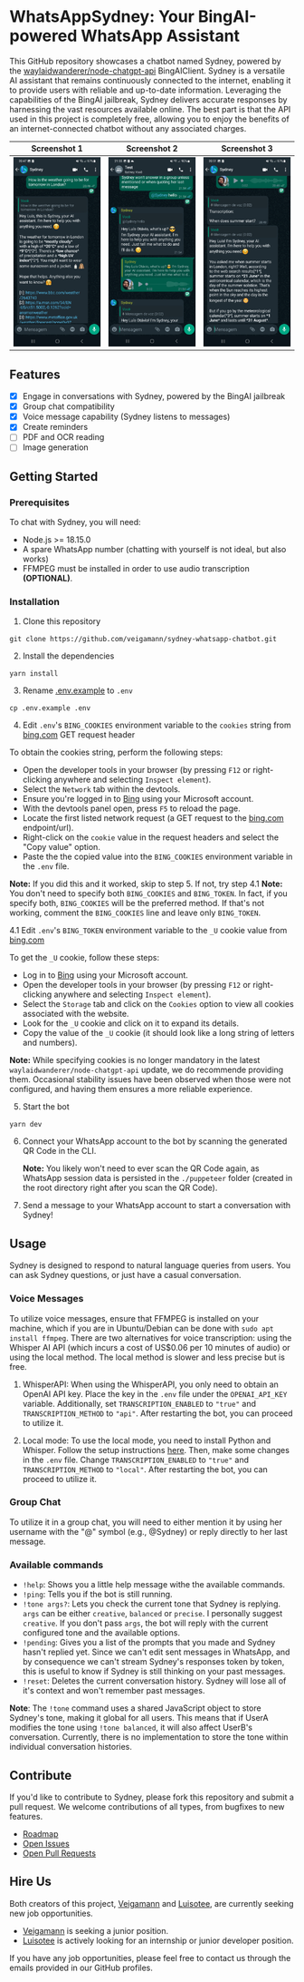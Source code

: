 # WhatsAppSydney: Your BingAI-powered WhatsApp Assistant

This GitHub repository showcases a chatbot named Sydney, powered by the [waylaidwanderer/node-chatgpt-api](https://github.com/waylaidwanderer/node-chatgpt-api) BingAIClient. Sydney is a versatile AI assistant that remains continuously connected to the internet, enabling it to provide users with reliable and up-to-date information. Leveraging the capabilities of the BingAI jailbreak, Sydney delivers accurate responses by harnessing the vast resources available online. The best part is that the API used in this project is completely free, allowing you to enjoy the benefits of an internet-connected chatbot without any associated charges.

|                          Screenshot 1                           |                          Screenshot 2                           |                          Screenshot 3                           |
| :-------------------------------------------------------------: | :-------------------------------------------------------------: | :-------------------------------------------------------------: |
| ![Screenshot 1](/demos/Screenshot_20230604_204741_WhatsApp.jpg) | ![Screenshot 2](/demos/Screenshot_20230604_215518_WhatsApp.jpg) | ![Screenshot 3](/demos/Screenshot_20230604_205104_WhatsApp.jpg) |

## Features

- [x] Engage in conversations with Sydney, powered by the BingAI jailbreak
- [x] Group chat compatibility
- [x] Voice message capability (Sydney listens to messages)
- [x] Create reminders
- [ ] PDF and OCR reading
- [ ] Image generation

## Getting Started

### Prerequisites

To chat with Sydney, you will need:

- Node.js >= 18.15.0
- A spare WhatsApp number (chatting with yourself is not ideal, but also works)
- FFMPEG must be installed in order to use audio transcription **(OPTIONAL)**.

### Installation

1. Clone this repository

```
git clone https://github.com/veigamann/sydney-whatsapp-chatbot.git
```

2. Install the dependencies

```
yarn install
```

3. Rename [.env.example](../master/.env.example) to `.env`

```
cp .env.example .env
```

4. Edit `.env`'s `BING_COOKIES` environment variable to the `cookies` string from [bing.com](https://bing.com) GET request header

To obtain the cookies string, perform the following steps:

- Open the developer tools in your browser (by pressing `F12` or right-clicking anywhere and selecting `Inspect element`).
- Select the `Network` tab within the devtools.
- Ensure you're logged in to [Bing](https://bing.com) using your Microsoft account.
- With the devtools panel open, press `F5` to reload the page.
- Locate the first listed network request (a GET request to the [bing.com](https://bing.com) endpoint/url).
- Right-click on the `cookie` value in the request headers and select the "Copy value" option.
- Paste the the copied value into the `BING_COOKIES` environment variable in the `.env` file.

**Note:** If you did this and it worked, skip to step 5. If not, try step 4.1
**Note:** You don't need to specify both `BING_COOKIES` and `BING_TOKEN`. In fact, if you specify both, `BING_COOKIES` will be the preferred method. If that's not working, comment the `BING_COOKIES` line and leave only `BING_TOKEN`.

4.1 Edit `.env`'s `BING_TOKEN` environment variable to the `_U` cookie value from [bing.com](https://bing.com)

To get the `_U` cookie, follow these steps:

- Log in to [Bing](https://bing.com) using your Microsoft account.
- Open the developer tools in your browser (by pressing `F12` or right-clicking anywhere and selecting `Inspect element`).
- Select the `Storage` tab and click on the `Cookies` option to view all cookies associated with the website.
- Look for the `_U` cookie and click on it to expand its details.
- Copy the value of the `_U` cookie (it should look like a long string of letters and numbers).

**Note:** While specifying cookies is no longer mandatory in the latest `waylaidwanderer/node-chatgpt-api` update, we do recommende providing them. Occasional stability issues have been observed when those were not configured, and having them ensures a more reliable experience.

5. Start the bot

```
yarn dev
```

6. Connect your WhatsApp account to the bot by scanning the generated QR Code in the CLI.

   **Note:** You likely won't need to ever scan the QR Code again, as WhatsApp session data is persisted in the `./puppeteer` folder (created in the root directory right after you scan the QR Code).

7. Send a message to your WhatsApp account to start a conversation with Sydney!

## Usage

Sydney is designed to respond to natural language queries from users. You can ask Sydney questions, or just have a casual conversation.

### Voice Messages

To utilize voice messages, ensure that FFMPEG is installed on your machine, which if you are in Ubuntu/Debian can be done with `sudo apt install ffmpeg`. There are two alternatives for voice transcription: using the Whisper AI API (which incurs a cost of US$0.06 per 10 minutes of audio) or using the local method. The local method is slower and less precise but is free.

1. WhisperAPI: When using the WhisperAPI, you only need to obtain an OpenAI API key. Place the key in the `.env` file under the `OPENAI_API_KEY` variable. Additionally, set `TRANSCRIPTION_ENABLED` to `"true"` and `TRANSCRIPTION_METHOD` to `"api"`. After restarting the bot, you can proceed to utilize it.

2. Local mode: To use the local mode, you need to install Python and Whisper. Follow the setup instructions [here](https://github.com/openai/whisper#setup). Then, make some changes in the `.env` file. Change `TRANSCRIPTION_ENABLED` to `"true"` and `TRANSCRIPTION_METHOD` to `"local"`. After restarting the bot, you can proceed to utilize it.

### Group Chat

To utilize it in a group chat, you will need to either mention it by using her username with the "@" symbol (e.g., @Sydney) or reply directly to her last message.

### Available commands

- `!help`: Shows you a little help message withe the available commands.
- `!ping`: Tells you if the bot is still running.
- `!tone args?`: Lets you check the current tone that Sydney is replying. `args` can be either `creative`, `balanced` or `precise`. I personally suggest `creative`. If you don't pass `args`, the bot will reply with the current configured tone and the available options.
- `!pending`: Gives you a list of the prompts that you made and Sydney hasn't replied yet. Since we can't edit sent messages in WhatsApp, and by consequence we can't stream Sydney's responses token by token, this is useful to know if Sydney is still thinking on your past messages.
- `!reset`: Deletes the current conversation history. Sydney will lose all of it's context and won't remember past messages.

**Note**: The `!tone` command uses a shared JavaScript object to store Sydney's tone, making it global for all users. This means that if UserA modifies the tone using `!tone balanced`, it will also affect UserB's conversation. Currently, there is no implementation to store the tone within individual conversation histories.

## Contribute

If you'd like to contribute to Sydney, please fork this repository and submit a pull request. We welcome contributions of all types, from bugfixes to new features.

- [Roadmap](https://github.com/users/veigamann/projects/1)
- [Open Issues](https://github.com/veigamann/sydney-whatsapp-chatbot/issues)
- [Open Pull Requests](https://github.com/veigamann/sydney-whatsapp-chatbot/pulls)

## Hire Us

Both creators of this project, [Veigamann](https://github.com/veigamann) and [Luisotee](https://github.com/Luisotee), are currently seeking new job opportunities.

- [Veigamann](https://github.com/veigamann) is seeking a junior position.
- [Luisotee](https://github.com/Luisotee) is actively looking for an internship or junior developer position.

If you have any job opportunities, please feel free to contact us through the emails provided in our GitHub profiles.
